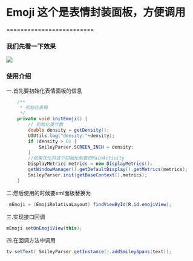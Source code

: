 # Emoji 这个是表情封装面板，方便调用
=========================
### 我们先看一下效果
![](http://img.blog.csdn.net/20170606120403645?watermark/2/text/aHR0cDovL2Jsb2cuY3Nkbi5uZXQvbGk1Njg1OTE4/font/5a6L5L2T/fontsize/400/fill/I0JBQkFCMA==/dissolve/70/gravity/Center)
### 使用介绍
一.首先要初始化表情面板的信息
```Java   
    /**
     * 初始化表情
     */
    private void initEmoji() {
        // 初始化英寸数
        double density = getDensity();
        UIUtils.log("density:"+density);
        if (density > 0) {
            SmileyParser.SCREEN_INCH = density;
        }
        //如果优化将这个初始化到首页MainActivity
        DisplayMetrics metrics = new DisplayMetrics();
        getWindowManager().getDefaultDisplay().getMetrics(metrics);
        SmileyParser.init(getBaseContext(),metrics);
    }
```
二.然后使用的时候要xml面板替换为
```Java
 mEmoji = (EmojiRelativaLayout) findViewById(R.id.emojiView);
 ```
三.实现接口回调
```Java
mEmoji.setOnEmojiView(this);
```
四.在回调方法中调用
```Java
tv.setText( SmileyParser.getInstance().addSmileySpans(text));
```
